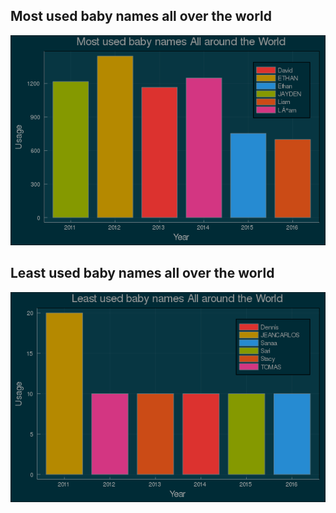 ## Most used baby names all over the world 
![](most-used-baby-names.png)
## Least used baby names  all over the world 
![](least-used-names.png)

